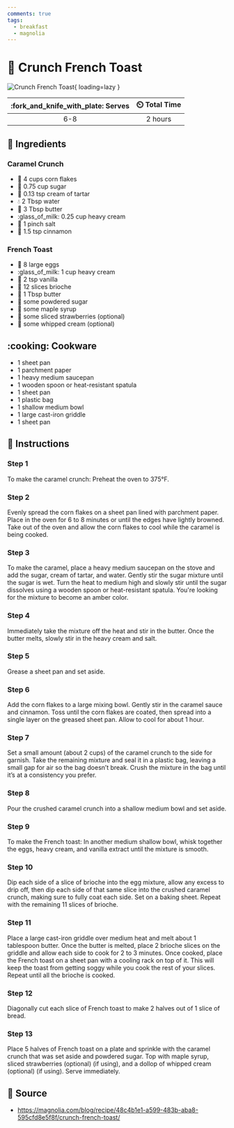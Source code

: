 ```yaml
---
comments: true
tags:
  - breakfast
  - magnolia
---
```

# :pancakes: Crunch French Toast

![Crunch French Toast](../assets/images/crunch-french-toast.jpg){ loading=lazy }

| :fork_and_knife_with_plate: Serves | :timer_clock: Total Time |
|:----------------------------------:|:-----------------------: |
| 6-8 | 2 hours |

## :salt: Ingredients

### Caramel Crunch

- :ear_of_rice: 4 cups corn flakes
- :candy: 0.75 cup sugar
- :rice: 0.13 tsp cream of tartar
- :droplet: 2 Tbsp water
- :butter: 3 Tbsp butter
- :glass_of_milk: 0.25 cup heavy cream
- :salt: 1 pinch salt
- :custard: 1.5 tsp cinnamon

### French Toast

- :egg: 8 large eggs
- :glass_of_milk: 1 cup heavy cream
- :icecream: 2 tsp vanilla
- :bread: 12 slices brioche
- :butter: 1 Tbsp butter
- :candy: some powdered sugar
- :maple_leaf: some maple syrup
- :strawberry: some sliced strawberries (optional)
- :icecream: some whipped cream (optional)

## :cooking: Cookware

- 1 sheet pan
- 1 parchment paper
- 1 heavy medium saucepan
- 1 wooden spoon or heat-resistant spatula
- 1 sheet pan
- 1 plastic bag
- 1 shallow medium bowl
- 1 large cast-iron griddle
- 1 sheet pan

## :pencil: Instructions

### Step 1

To make the caramel crunch: Preheat the oven to 375°F.

### Step 2

Evenly spread the corn flakes on a sheet pan lined with parchment paper. Place in the oven for 6 to 8 minutes or until
the edges have lightly browned. Take out of the oven and allow the corn flakes to cool while the caramel is being
cooked.

### Step 3

To make the caramel, place a heavy medium saucepan on the stove and add the sugar, cream of tartar, and water. Gently
stir the sugar mixture until the sugar is wet. Turn the heat to medium high and slowly stir until the sugar dissolves
using a wooden spoon or heat-resistant spatula. You're looking for the mixture to become an amber color.

### Step 4

Immediately take the mixture off the heat and stir in the butter. Once the butter melts, slowly stir in the heavy cream
and salt.

### Step 5

Grease a sheet pan and set aside.

### Step 6

Add the corn flakes to a large mixing bowl. Gently stir in the caramel sauce and cinnamon. Toss until the corn flakes
are coated, then spread into a single layer on the greased sheet pan. Allow to cool for about 1 hour.

### Step 7

Set a small amount (about 2 cups) of the caramel crunch to the side for garnish. Take the remaining mixture and seal it
in a plastic bag, leaving a small gap for air so the bag doesn’t break. Crush the mixture in the bag until it’s at a
consistency you prefer.

### Step 8

Pour the crushed caramel crunch into a shallow medium bowl and set aside.

### Step 9

To make the French toast: In another medium shallow bowl, whisk together the eggs, heavy cream, and vanilla extract
until the mixture is smooth.

### Step 10

Dip each side of a slice of brioche into the egg mixture, allow any excess to drip off, then dip each side of that same
slice into the crushed caramel crunch, making sure to fully coat each side. Set on a baking sheet. Repeat with the
remaining 11 slices of brioche.

### Step 11

Place a large cast-iron griddle over medium heat and melt about 1 tablespoon butter. Once the butter is melted, place 2
brioche slices on the griddle and allow each side to cook for 2 to 3 minutes. Once cooked, place the French toast on a
sheet pan with a cooling rack on top of it. This will keep the toast from getting soggy while you cook the rest of your
slices. Repeat until all the brioche is cooked.

### Step 12

Diagonally cut each slice of French toast to make 2 halves out of 1 slice of bread.

### Step 13

Place 5 halves of French toast on a plate and sprinkle with the caramel crunch that was set aside and powdered sugar.
Top with maple syrup, sliced strawberries (optional) (if using), and a dollop of whipped cream (optional) (if using).
Serve immediately.

## :link: Source

- <https://magnolia.com/blog/recipe/48c4b1e1-a599-483b-aba8-595cfd8e5f8f/crunch-french-toast/>
